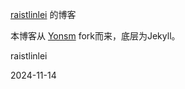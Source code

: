[raistlinlei](http://github.com/raistlinlei/raistlinlei.github.io) 的博客

本博客从 [Yonsm](http://github.com/Yonsm/Yonsm.github.io) fork而来，底层为Jekyll。

raistlinlei

2024-11-14
